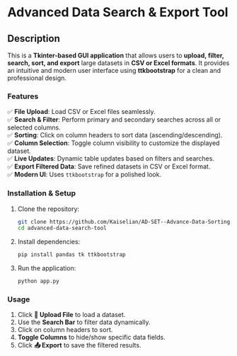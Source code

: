 
# **Advanced Data Search & Export Tool**  

## **Description**  
This is a **Tkinter-based GUI application** that allows users to **upload, filter, search, sort, and export** large datasets in **CSV or Excel formats**. It provides an intuitive and modern user interface using **ttkbootstrap** for a clean and professional design.  

### **Features**  
✅ **File Upload**: Load CSV or Excel files seamlessly.  
✅ **Search & Filter**: Perform primary and secondary searches across all or selected columns.  
✅ **Sorting**: Click on column headers to sort data (ascending/descending).  
✅ **Column Selection**: Toggle column visibility to customize the displayed dataset.  
✅ **Live Updates**: Dynamic table updates based on filters and searches.  
✅ **Export Filtered Data**: Save refined datasets in CSV or Excel format.  
✅ **Modern UI**: Uses `ttkbootstrap` for a polished look.  

### **Installation & Setup**  
1. Clone the repository:  
   ```bash
   git clone https://github.com/Kaiselian/AD-SET--Advance-Data-Sorting-Exporting-Tool
   cd advanced-data-search-tool
   ```  
2. Install dependencies:  
   ```bash
   pip install pandas tk ttkbootstrap
   ```  
3. Run the application:  
   ```bash
   python app.py
   ```  

### **Usage**  
1. Click **📂 Upload File** to load a dataset.  
2. Use the **Search Bar** to filter data dynamically.  
3. Click on column headers to sort.  
4. **Toggle Columns** to hide/show specific data fields.  
5. Click **📤 Export** to save the filtered results.
